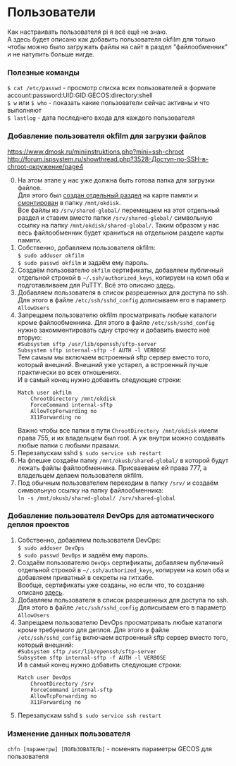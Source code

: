 # Пользователи
Как настраивать пользователя pi я всё ещё не знаю.  
А здесь будет описано как добавить пользователя okfilm для только чтобы можно было загружать файлы на сайт в раздел "файлообменник" и не натупить больше нигде.  

### Полезные команды
`$ cat /etc/passwd` - просмотр списка всех пользователей в формате account:password:UID:GID:GECOS:directory:shell  
`$ w` или `$ who` - показать какие пользователи сейчас активны и что выполняют  
`$ lastlog` - дата последнего входа для каждого пользователя  

### Добавление пользователя okfilm для загрузки файлов  
https://www.dmosk.ru/miniinstruktions.php?mini=ssh-chroot  
http://forum.ispsystem.ru/showthread.php?3528-Доступ-по-SSH-в-chroot-окружение/page4  

0. На этом этапе у нас уже должна быть готова папка для загрузки файлов.  
Для этого был [создан отдельный раздел](Disk%20partitioning.md) на карте памяти и [смонтирован](Монтирование%20диска%20или%20флешки.md) в папку `/mnt/okdisk`.  
Все файлы из `/srv/shared-global/` перемещаем на этот отдельный раздел и ставим вместо папки `/srv/shared-global/` символьную ссылку на папку `/mnt/okdisk/shared-global/`. Таким образом у нас весь файлообменник будет храниться на отдельном разделе карты памяти.  
1. Собственно, добавляем пользователя okfilm:  
`$ sudo adduser okfilm`  
`$ sudo passwd okfilm` и задаём ему пароль.  
2. Создаём пользователю `okfilm` сертификаты, добавляем публичный отдельной строкой в `~/.ssh/authorized_keys`, копируем на комп оба и подготавливаем для PuTTY. Всё это описано [здесь](SSH.md#сертификаты-для-ssh).  
3. Добавляем пользователя в список разрешенных для доступа по ssh.  
   Для этого в файле `/etc/ssh/sshd_config` дописываем его в параметр `AllowUsers`  
4. Запрещаем пользователю okfilm просматривать любые каталоги кроме файлообменника. Для этого в файле `/etc/ssh/sshd_config` нужно закомментировать одну строчку и добавить вместо неё вторую:  
   `#Subsystem sftp /usr/lib/openssh/sftp-server`  
   `Subsystem sftp internal-sftp -f AUTH -l VERBOSE`  
   Тем самым мы включаем встроенный sftp сервер вместо того, который внешний. Внешний уже устарел, а встроенный лучше практически во всех отношениях.  
   И в самый конец нужно добавить следующие строки:  
   ```
   Match user okfilm
       ChrootDirectory /mnt/okdisk
       ForceCommand internal-sftp
       AllowTcpForwarding no
       X11Forwarding no
   ```
   Важно чтобы все папки в пути `ChrootDirectory /mnt/okdisk` имели права 755, и их владельцем был root. А уж внутри можно создавать любые папки с любыми правами.  
5. Перезапускам sshd `$ sudo service ssh restart`  
6. На флешке создаём папку `/mnt/okusb/shared-global/` в которой будут лежать файлы файлообменника. Присваеваем ей права 777, а владельцем делаем пользователя okfilm.
7. Под обычным пользователем переходим в папку `/srv/` и создаём символьную ссылку на папку файлообменника:  
   `ln -s /mnt/okusb/shared-global/ /srv/shared-global`

### Добавление пользователя DevOps для автоматического деплоя проектов  
1. Собственно, добавляем пользователя DevOps:  
`$ sudo adduser DevOps`  
`$ sudo passwd DevOps` и задаём ему пароль.  
2. Создаём пользователю `DevOps` сертификаты, добавляем публичный отдельной строкой в `~/.ssh/authorized_keys`, копируем на комп оба и добавляем приватный в секреты на гитхабе.  
   Вообще, сертификаты уже созданы, но если что, то создание описано [здесь](SSH.md#сертификаты-для-ssh).  
4. Добавляем пользователя в список разрешенных для доступа по ssh.  
Для этого в файле `/etc/ssh/sshd_config` дописываем его в параметр `AllowUsers`  
5. Запрещаем пользователю DevOps просматривать любые каталоги кроме требуемого для деплоя. Для этого в файле `/etc/ssh/sshd_config` включаем встроенный sftp сервер вместо того, который внешний:  
   `#Subsystem sftp /usr/lib/openssh/sftp-server`  
   `Subsystem sftp internal-sftp -f AUTH -l VERBOSE`  
   И в самый конец нужно добавить следующие строки:  
   ```
   Match user DevOps
       ChrootDirectory /srv
       ForceCommand internal-sftp
       AllowTcpForwarding no
       X11Forwarding no
   ```
6. Перезапускам sshd `$ sudo service ssh restart`  

### Изменение данных пользователя  
`chfn [параметры] [ПОЛЬЗОВАТЕЛЬ]` - поменять параметры GECOS для пользователя  
